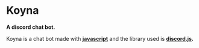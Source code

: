 # Koyna
<b>A discord chat bot.</b>
<p>Koyna is a chat bot made with <b><u>javascript</u></b> and the library used is <b><u>discord.js</u>.</b></p>